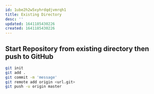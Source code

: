 ```yaml
---
id: 1ube2h2w5xyhrdqdjvmrqh1
title: Existing Directory
desc: ''
updated: 1641185430226
created: 1641185430226
---
```



## Start Repository from existing directory then push to GitHub

```bash
git init
git add .
git commit -m 'message'
git remote add origin <url.git>
git push -u origin master
```
